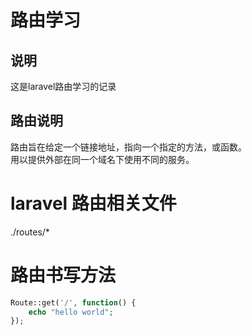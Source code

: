 # 路由学习

## 说明
这是laravel路由学习的记录

## 路由说明
路由旨在给定一个链接地址，指向一个指定的方法，或函数。  
用以提供外部在同一个域名下使用不同的服务。  

# laravel 路由相关文件
./routes/*  

# 路由书写方法
```php
Route::get('/', function() {
    echo "hello world";
});
```